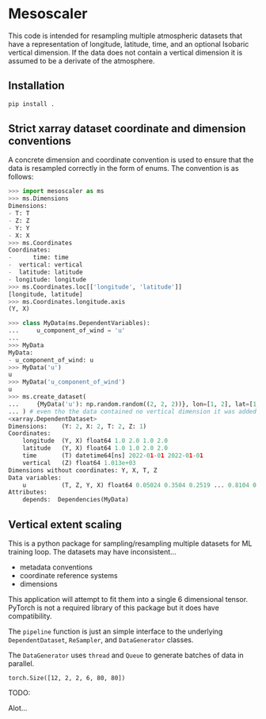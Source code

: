 # Mesoscaler

This code is intended for resampling multiple atmospheric datasets that have a
representation of longitude, latitude, time, and an optional Isobaric
vertical dimension. If the data does not contain a vertical dimension it is
assumed to be a derivate of the atmosphere.

## Installation

```bash
pip install .
```

## Strict xarray dataset coordinate and dimension conventions

A concrete dimension and coordinate convention is used to ensure that the
data is resampled correctly in the form of enums. The convention is as follows:

```python
>>> import mesoscaler as ms
>>> ms.Dimensions
Dimensions:
- T: T
- Z: Z
- Y: Y
- X: X
>>> ms.Coordinates
Coordinates:
-      time: time
-  vertical: vertical
-  latitude: latitude
- longitude: longitude
>>> ms.Coordinates.loc[['longitude', 'latitude']]
[longitude, latitude]
>>> ms.Coordinates.longitude.axis
(Y, X)
```

```python
>>> class MyData(ms.DependentVariables):
...     u_component_of_wind = 'u'
... 
>>> MyData
MyData:
- u_component_of_wind: u
>>> MyData('u')
u
>>> MyData('u_component_of_wind')
u
>>> ms.create_dataset(
...     {MyData('u'): np.random.random((2, 2, 2))}, lon=[1, 2], lat=[1, 2], time=["2022-01-01", "2022-01-01"]
... ) # even tho the data contained no vertical dimension it was added and assumed to be either near surface or derived atmospheric parameter
<xarray.DependentDataset>
Dimensions:    (Y: 2, X: 2, T: 2, Z: 1)
Coordinates:
    longitude  (Y, X) float64 1.0 2.0 1.0 2.0
    latitude   (Y, X) float64 1.0 1.0 2.0 2.0
    time       (T) datetime64[ns] 2022-01-01 2022-01-01
    vertical   (Z) float64 1.013e+03
Dimensions without coordinates: Y, X, T, Z
Data variables:
    u          (T, Z, Y, X) float64 0.05024 0.3504 0.2519 ... 0.8104 0.6795
Attributes:
    depends:  Dependencies(MyData)
```

## Vertical extent scaling

This is a python package for sampling/resampling multiple datasets for ML training loop. The datasets may have inconsistent...

- metadata conventions
- coordinate reference systems
- dimensions

This application will attempt to fit them into a single 6 dimensional tensor. PyTorch is not a required library
of this package but it does have compatibility.

The `pipeline` function is just an simple interface to the underlying `DependentDataset`, `ReSampler`, and `DataGenerator` classes.

The `DataGenerator` uses `thread` and `Queue` to generate batches of data in parallel.

```text
torch.Size([12, 2, 2, 6, 80, 80])
```

TODO:

Alot...
